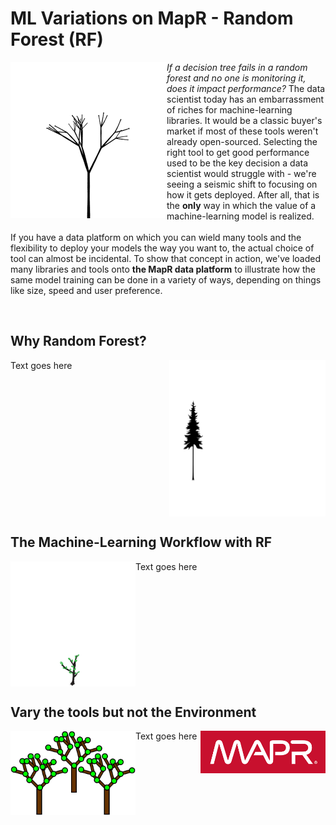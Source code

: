 # ML Variations on MapR - Random Forest (RF)

<img align="left"  src="./growing.gif" width="250">

*If a decision tree fails in a random forest and no one is monitoring it, does it impact performance?*  The data scientist today has an embarrassment of riches for machine-learning libraries. It would be a classic buyer's market if most of these tools weren't already open-sourced. Selecting the right tool to get good performance used to be the key decision a data scientist would struggle with - we're seeing a seismic shift to focusing on how it gets deployed. After all, that is the **only** way in which the value of a machine-learning model is realized. <br/>
<br/>
If you have a data platform on which you can wield many tools and the flexibility to deploy your models the way you want to, the actual choice of tool can almost be incidental. To show that concept in action, we've loaded many libraries and tools onto **the MapR data platform** to illustrate how the same model training can be done in a variety of ways, depending on things like size, speed and user preference.

<br clear="left"/>

## Why Random Forest?


<img align="right"  src="./forest.gif" width="250">
Text goes here

<br clear="right"/>



## The Machine-Learning Workflow with RF

<img align="left"  src="./tree.gif" width="200">
Text goes here

<br clear="left"/>




## Vary the tools but not the Environment

<img align="left"  src="./images/randomForest.png" width="200">
Text goes here
<img align="right"  src="./images/mapr.png" width="200">
<br clear="right"/>
<br clear="left"/>

